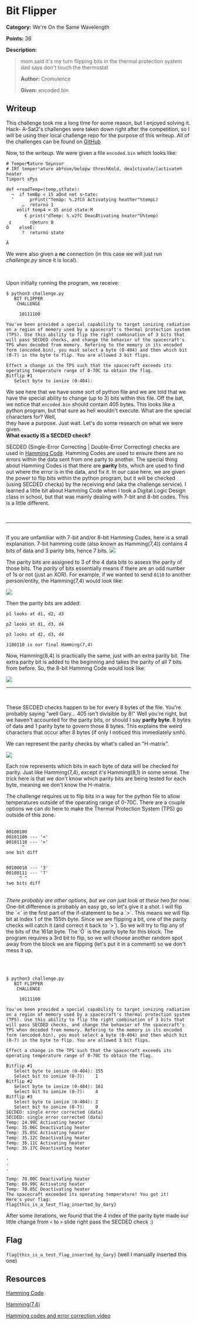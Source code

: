 # Bit Flipper
**Category:** We're On the Same Wavelength

**Points:** 36

**Description:**
> mom said it's my turn flipping bits in the thermal protection system
> dad says don't touch the thermostat
>
> **Author:** Cromulence
>
> **Given:** encoded.bin

## Writeup
This challenge took me a long time for some reason, but I enjoyed solving it. Hack-
A-Sat2's challenges were taken down right after the competition, so I will be
using their local challenge repo for the purpose of this writeup. All of the challenges
can be found on [GitHub](https://github.com/cromulencellc/hackasat-qualifier-2021)
<br>

Now, to the writeup. We were given a file `encoded.bin` which looks like:

```
# Temper¶ature Seµnsor
# IRf temper¹ature abºove/belopw threshKold, dea]ctivate/[activate® heater
Timport sPys

def +readTemp=(temp,stŸate):
  ¬  if temBp < 15 aÔnd not s~tate:
  ’      prFint("Temãp: %.2fCñ Activatying heather"%tempL)
      …  returnú 1
    eólif temp4 > 35 anid state:M
       € print("dTemp: %.v2fC DeacÆtivating heater"Ù%temp)
 ¢       r@eturn 0
Ö    elseË:
      ?  returnú state

Â
```

We were also given a **nc** connection (in this case we will just run *challenge.py*
since it is local).

<br/>

Upon initially running the program, we receive:

```
$ python3 challenge.py
   BIT FLIPPER
    CHALLENGE

     10111100

You've been provided a special capability to target ionizing radiation on a region of memory used by a spacecraft's thermal protection system (TPS). Use this ability to flip the right combination of 3 bits that will pass SECDED checks, and change the behavior of the spacecraft's TPS when decoded from memory. Refering to the memory in its encoded form (encoded.bin), you must select a byte (0-404) and then which bit (0-7) in the byte to flip. You are allowed 3 bit flips.

Effect a change in the TPS such that the spacecraft exceeds its operating temperature range of 0-70C to obtain the flag.
Bitflip #1
   Select byte to ionize (0-404):
```

We see here that we have some sort of python file and we are told that we have the
special ability to change (up to 3) bits within this file. Off the bat, we notice
that `encoded.bin` should contain 405 bytes. This looks like a python program,
but that sure as hell wouldn't execute. What are the special characters for? Well, \
they have a purpose. Just wait. Let's do some research on what we were given.
<br>
**What exactly IS a SECDED check?**

SECDED (Single-Error Correcting | Double-Error Correcting) checks are used in
[Hamming Code](https://en.wikipedia.org/wiki/Hamming_code). Hamming Codes are
used to ensure there are no errors within the data sent from one party to another.
The special thing about Hamming Codes is that there are **parity** bits, which
are used to find out where the error is in the data, and fix it. In our case here,
we are given the power to flip bits within the python program, but it will be checked
(using SECDED checks) by the receiving end (aka the challenge service). I learned a
little bit about Hamming Code when I took a Digital Logic Design class in school,
but that was mainly dealing with 7-bit and 8-bit codes. This is a little different.

<br/>
<hr>
<br>
If you are unfamiliar with 7-bit and/or 8-bit Hamming Codes, here is a small
explanation. 7-bit hamming code (also known as Hamming(7,4)) contains 4 bits
of data and 3 parity bits, hence 7 bits.

<img src="https://latex.codecogs.com/png.latex?\dpi{150}&space;\LARGE\color{Orange}&space;p_{1}&space;p_{2}&space;d_{1}&space;p_{3}&space;d_{2}&space;d_{3}&space;d_{4}&space;"/>

The parity bits are assigned to 3 of the 4 data bits to assess the parity of those
bits. The *parity* of bits essentially means if there are an odd number of 1s or
not (just an XOR). For example, if we wanted to send `0110` to another person/entity,
the Hamming(7,4) would look like:

<img src="https://latex.codecogs.com/png.latex?\dpi{150}&space;\LARGE\color{Orange}&space;p_{1}&space;p_{2}&space;0&space;p_{3}&space;1&space;1&space;0" />

Then the parity bits are added:

```
p1 looks at d1, d2, d3

p2 looks at d1, d3, d4

p3 looks at d2, d3, d4

1100110 is our final Hamming(7,4)

```

Now, Hamming(8,4) is practically the same, just with an extra parity bit. The
extra parity bit is added to the beginning and takes the parity of all 7 bits from
before. So, the 8-bit Hamming Code would look like:


<img src="https://latex.codecogs.com/png.latex?\dpi{150}&space;\LARGE\color{Orange}&space;0&space;1&space;1&space;0&space;0&space;1&space;1&space;0&space;"/>


<hr>
<br/>

These SECDED checks happen to be for every 8 bytes of the file. You're probably
saying "well Gary... 405 isn't divisible by 8!" Well you're right, but we haven't
accounted for the parity bits, or should I say **parity byte**. 8 bytes of data
and 1 parity byte to govern those 8 bytes. This explains the weird characters
that occur after 8 bytes (if only I noticed this immediately smh).

We can represent the parity checks by what's called an "H-matrix".

<img src="https://latex.codecogs.com/png.latex?\dpi{150}&space;\huge&space;\color{Orange}\begin{bmatrix}&space;?&space;&&space;?&space;&&space;?&space;&&space;?&space;&&space;?&space;&&space;?&space;&&space;?&space;&&space;?\\&space;?&space;&&space;?&space;&&space;?&space;&&space;?&space;&&space;?&space;&&space;?&space;&&space;?&space;&&space;?\\&space;...&space;&&space;...&space;&&space;...&space;&&space;...&space;&&space;...&space;&&space;...&space;&&space;...&space;&&space;...\\&space;?&space;&&space;?&space;&&space;?&space;&&space;?&space;&&space;?&space;&&space;?&space;&&space;?&space;&&space;?&space;\end{bmatrix}"/>

Each row represents which bits in each byte of data will be checked for parity. Just
like Hamming(7,4), except it's Hamming(8,1) in some sense. The trick here is that
we don't know which parity bits are being tested for each byte, meaning we don't
know the H-matrix.

The challenge requires us to flip bits in a way for the python file to allow
temperatures outside of the operating range of 0-70C. There are a couple options
we can do here to make the Thermal Protection System (TPS) go outside of this zone.<br/><br/>

```
00100100
00101100 --- '<'
00101110 --- '>'
      ^
one bit diff


00100010 --- '3'
00100111 --- '7'
     ^ ^
two bits diff
```

<br/>
<i>There probably are other options, but we can just look at these two for now</i>.
One-bit difference is probably an easy go, so let's give it a shot. I will flip
the `<` in the first part of the if-statement to be a `>`. This means we will
flip bit at index 1 of the 155th byte. Since we are flipping a bit, one of the
parity checks will catch it (and correct it back to `>`). So we will
try to flip any of the bits of the 161at byte. The `Ô` is the parity byte for this block.
The program requires a 3rd bit to flip, so we will choose another random spot away
from the block we are flipping (let's put it in a comment) so we don't mess it up.

<br/><br/>

```
$ python3 challenge.py
   BIT FLIPPER
    CHALLENGE

     10111100

You've been provided a special capability to target ionizing radiation on a region of memory used by a spacecraft's thermal protection system (TPS). Use this ability to flip the right combination of 3 bits that will pass SECDED checks, and change the behavior of the spacecraft's TPS when decoded from memory. Refering to the memory in its encoded form (encoded.bin), you must select a byte (0-404) and then which bit (0-7) in the byte to flip. You are allowed 3 bit flips.

Effect a change in the TPS such that the spacecraft exceeds its operating temperature range of 0-70C to obtain the flag.

Bitflip #1
   Select byte to ionize (0-404): 155
   Select bit to ionize (0-7):    1
Bitflip #2
   Select byte to ionize (0-404): 161
   Select bit to ionize (0-7):    4
Bitflip #3
   Select byte to ionize (0-404): 2
   Select bit to ionize (0-7):    0
SECDED: single error corrected (data)
SECDED: single error corrected (data)
Temp: 24.99C Activating heater
Temp: 35.06C Deactivating heater
Temp: 35.05C Activating heater
Temp: 35.12C Deactivating heater
Temp: 35.11C Activating heater
Temp: 35.17C Deactivating heater

.
.
.

Temp: 70.00C Deactivating heater
Temp: 69.99C Activating heater
Temp: 70.05C Deactivating heater
The spacecraft exceeded its operating temperature! You got it!
Here's your flag:
flag{this_is_a_test_flag_inserted_by_Gary}
```

After some iterations, we found that the 4 index of the parity byte made our little
change from `<` to `>` slide right pass the SECDED check :)
<br>

## Flag
`flag{this_is_a_test_flag_inserted_by_Gary}` (well I manually inserted this one)
<br>

## Resources
[Hamming Code](https://en.wikipedia.org/wiki/Hamming_code)

[Hamming(7,4)](https://en.wikipedia.org/wiki/Hamming(7,4))

[Hamming codes and error correction video](https://www.youtube.com/watch?v=X8jsijhllIA)
